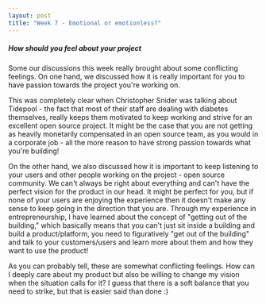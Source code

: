 ```yaml
---
layout: post
title: "Week 7 - Emotional or emotionless?"
---
```


##### How should you feel about your project

Some our discussions this week really brought about some conflicting feelings. On one hand, we discussed how it is really important for you to have passion towards the project you're working on. 
<!--more-->


This was completely clear when Christopher Snider was talking about Tidepool - the fact that most of their staff are dealing with diabetes themselves, really keeps them motivated to keep working and strive for an excellent open source project. It might be the case that you are not getting as heavily monetarily compensated in an open source team, as you would in a corporate job - all the more reason to have strong passion towards what you're building! 

On the other hand, we also discussed how it is important to keep listening to your users and other people working on the project - open source community. We can't always be right about everything and can't have the perfect vision for the product in our head. It might be perfect for you, but if none of your users are enjoying the experience then it doesn't make any sense to keep going in the direction that you are. Through my experience in entrepreneurship, I have learned about the concept of "getting out of the building," which basically means that you can't just sit inside a building and build a product/platform, you need to figuratively "get out of the building" and talk to your customers/users and learn more about them and how they want to use the product!


As you can probably tell, these are somewhat conflicting feelings. How can I deeply care about my product but also be willing to change my vision when the situation calls for it? I guess that there is a soft balance that you need to strike, but that is easier said than done :) 


